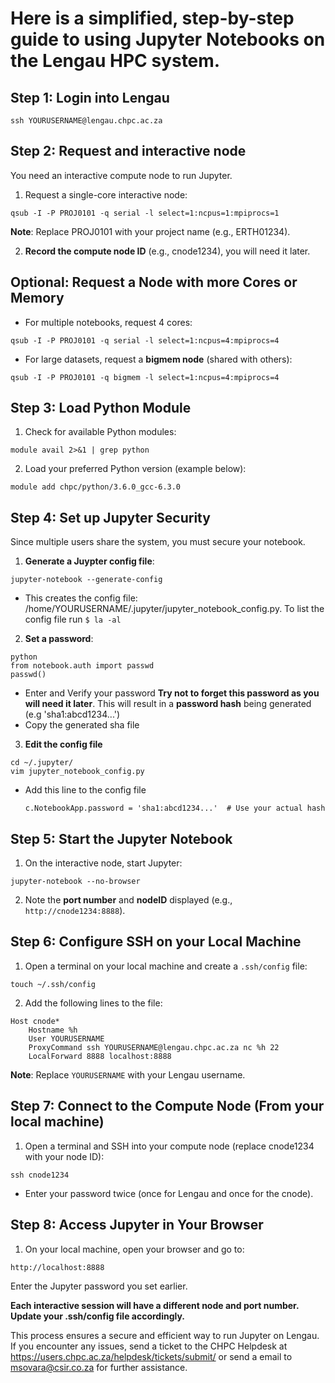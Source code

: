 # Here is a simplified, step-by-step guide to using Jupyter Notebooks on the Lengau HPC system. 

## Step 1: Login into Lengau
```
ssh YOURUSERNAME@lengau.chpc.ac.za
```

## Step 2: Request and interactive node
You need an interactive compute node to run Jupyter.

1. Request a single-core interactive node:

```
qsub -I -P PROJ0101 -q serial -l select=1:ncpus=1:mpiprocs=1
```
**Note**: Replace PROJ0101 with your project name (e.g., ERTH01234).

2. **Record the compute node ID** (e.g., cnode1234), you will need it later.

## Optional: Request a Node with more Cores or Memory
- For multiple notebooks, request 4 cores:
```
qsub -I -P PROJ0101 -q serial -l select=1:ncpus=4:mpiprocs=4
```
- For large datasets, request a **bigmem node** (shared with others):
```
qsub -I -P PROJ0101 -q bigmem -l select=1:ncpus=4:mpiprocs=4
```
## Step 3: Load Python Module
1. Check for available Python modules:
```
module avail 2>&1 | grep python
```
2. Load your preferred Python version (example below):
```
module add chpc/python/3.6.0_gcc-6.3.0
```
## Step 4: Set up Jupyter Security
Since multiple users share the system, you must secure your notebook.
1. **Generate a Juypter config file**:
```
jupyter-notebook --generate-config
```
- This creates the config file: /home/YOURUSERNAME/.jupyter/jupyter_notebook_config.py. To list the config file run ```$ la -al```
2. **Set a password**:
  ```
python
from notebook.auth import passwd
passwd()
```
- Enter and Verify your password **Try not to forget this password as you will need it later**. This will result in a **password hash** being generated (e.g 'sha1:abcd1234...')
- Copy the generated sha file

3. **Edit the config file**
```
cd ~/.jupyter/
vim jupyter_notebook_config.py
```
- Add this line to the config file
  ```
  c.NotebookApp.password = 'sha1:abcd1234...'  # Use your actual hash
  ```
## Step 5: Start the Jupyter Notebook
1. On the interactive node, start Jupyter:
```
jupyter-notebook --no-browser
```
2. Note the **port number** and **nodeID** displayed (e.g., ```http://cnode1234:8888```).

## Step 6: Configure SSH on your Local Machine 
1. Open a terminal on your local machine and create a ```.ssh/config``` file:
```
touch ~/.ssh/config
```
2. Add the following lines to the file:
```
Host cnode*
    Hostname %h
    User YOURUSERNAME
    ProxyCommand ssh YOURUSERNAME@lengau.chpc.ac.za nc %h 22
    LocalForward 8888 localhost:8888
```
**Note**: Replace ```YOURUSERNAME``` with your Lengau username.

## Step 7: Connect to the Compute Node (From your local machine)
1. Open a terminal and SSH into your compute node (replace cnode1234 with your node ID):
```
ssh cnode1234
```
- Enter your password twice (once for Lengau and once for the cnode). 

## Step 8: Access Jupyter in Your Browser
1. On your local machine, open your browser and go to: 
```
http://localhost:8888
```
Enter the Jupyter password you set earlier.

**Each interactive session will have a different node and port number. Update your .ssh/config file accordingly.**

This process ensures a secure and efficient way to run Jupyter on Lengau. If you encounter any issues, send a ticket to the CHPC Helpdesk at https://users.chpc.ac.za/helpdesk/tickets/submit/ or send a email to msovara@csir.co.za for further assistance. 
